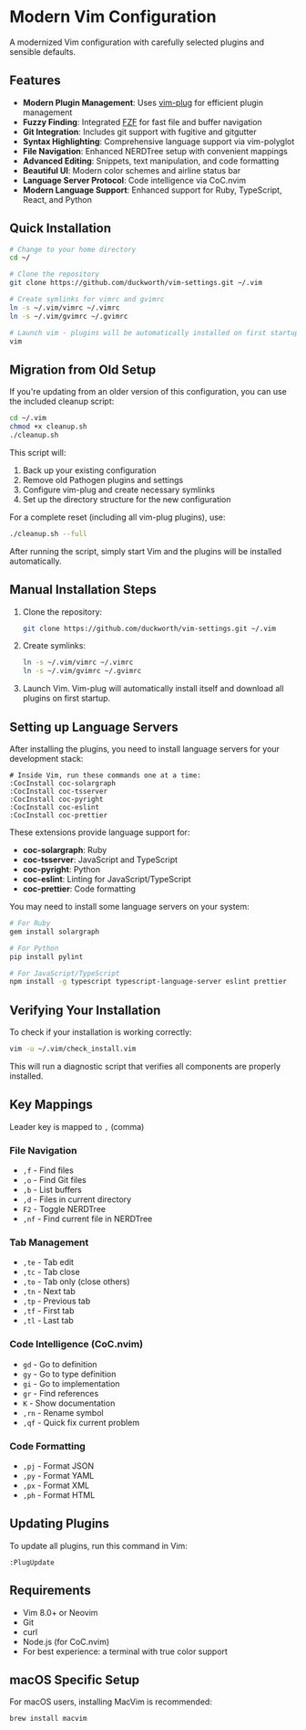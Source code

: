 # Modern Vim Configuration

A modernized Vim configuration with carefully selected plugins and sensible defaults.

## Features

- **Modern Plugin Management**: Uses [vim-plug](https://github.com/junegunn/vim-plug) for efficient plugin management
- **Fuzzy Finding**: Integrated [FZF](https://github.com/junegunn/fzf) for fast file and buffer navigation
- **Git Integration**: Includes git support with fugitive and gitgutter
- **Syntax Highlighting**: Comprehensive language support via vim-polyglot
- **File Navigation**: Enhanced NERDTree setup with convenient mappings
- **Advanced Editing**: Snippets, text manipulation, and code formatting
- **Beautiful UI**: Modern color schemes and airline status bar
- **Language Server Protocol**: Code intelligence via CoC.nvim
- **Modern Language Support**: Enhanced support for Ruby, TypeScript, React, and Python

## Quick Installation

```bash
# Change to your home directory
cd ~/

# Clone the repository
git clone https://github.com/duckworth/vim-settings.git ~/.vim

# Create symlinks for vimrc and gvimrc
ln -s ~/.vim/vimrc ~/.vimrc
ln -s ~/.vim/gvimrc ~/.gvimrc

# Launch vim - plugins will be automatically installed on first startup
vim
```

## Migration from Old Setup

If you're updating from an older version of this configuration, you can use the included cleanup script:

```bash
cd ~/.vim
chmod +x cleanup.sh
./cleanup.sh
```

This script will:
1. Back up your existing configuration
2. Remove old Pathogen plugins and settings
3. Configure vim-plug and create necessary symlinks
4. Set up the directory structure for the new configuration

For a complete reset (including all vim-plug plugins), use:

```bash
./cleanup.sh --full
```

After running the script, simply start Vim and the plugins will be installed automatically.

## Manual Installation Steps

1. Clone the repository:
   ```bash
   git clone https://github.com/duckworth/vim-settings.git ~/.vim
   ```

2. Create symlinks:
   ```bash
   ln -s ~/.vim/vimrc ~/.vimrc
   ln -s ~/.vim/gvimrc ~/.gvimrc
   ```

3. Launch Vim. Vim-plug will automatically install itself and download all plugins on first startup.

## Setting up Language Servers

After installing the plugins, you need to install language servers for your development stack:

```
# Inside Vim, run these commands one at a time:
:CocInstall coc-solargraph
:CocInstall coc-tsserver
:CocInstall coc-pyright
:CocInstall coc-eslint
:CocInstall coc-prettier
```

These extensions provide language support for:
- **coc-solargraph**: Ruby
- **coc-tsserver**: JavaScript and TypeScript
- **coc-pyright**: Python
- **coc-eslint**: Linting for JavaScript/TypeScript
- **coc-prettier**: Code formatting

You may need to install some language servers on your system:

```bash
# For Ruby
gem install solargraph

# For Python
pip install pylint

# For JavaScript/TypeScript
npm install -g typescript typescript-language-server eslint prettier
```

## Verifying Your Installation

To check if your installation is working correctly:

```bash
vim -u ~/.vim/check_install.vim
```

This will run a diagnostic script that verifies all components are properly installed.

## Key Mappings

Leader key is mapped to `,` (comma)

### File Navigation
- `,f` - Find files
- `,o` - Find Git files
- `,b` - List buffers
- `,d` - Files in current directory
- `F2` - Toggle NERDTree
- `,nf` - Find current file in NERDTree

### Tab Management
- `,te` - Tab edit
- `,tc` - Tab close
- `,to` - Tab only (close others)
- `,tn` - Next tab
- `,tp` - Previous tab
- `,tf` - First tab
- `,tl` - Last tab

### Code Intelligence (CoC.nvim)
- `gd` - Go to definition
- `gy` - Go to type definition
- `gi` - Go to implementation 
- `gr` - Find references
- `K` - Show documentation
- `,rn` - Rename symbol
- `,qf` - Quick fix current problem

### Code Formatting
- `,pj` - Format JSON
- `,py` - Format YAML
- `,px` - Format XML
- `,ph` - Format HTML

## Updating Plugins

To update all plugins, run this command in Vim:
```
:PlugUpdate
```

## Requirements

- Vim 8.0+ or Neovim
- Git
- curl
- Node.js (for CoC.nvim)
- For best experience: a terminal with true color support

## macOS Specific Setup

For macOS users, installing MacVim is recommended:
```bash
brew install macvim
```
